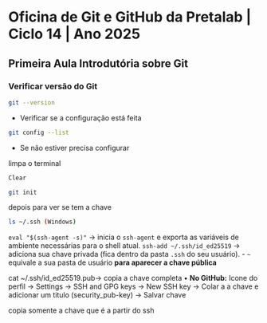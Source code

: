 # Oficina de Git e GitHub da Pretalab | Ciclo 14 | Ano 2025

## Primeira Aula Introdutória sobre Git
### Verificar versão do Git

```bash
git --version
```
- Verificar se a configuração está feita
```bash
git config --list
```
- Se não estiver precisa configurar

limpa o terminal
```bash
Clear
```
```bash
git init
```   

depois para ver se tem a chave 

```bash
ls ~/.ssh (Windows)
```

`eval "$(ssh-agent -s)"` → inicia o `ssh-agent` e exporta as variáveis de ambiente necessárias para o shell atual.
`ssh-add ~/.ssh/id_ed25519` → adiciona sua chave privada (fica dentro da pasta `.ssh` do seu usuário).
    - `~` equivale a sua pasta de usuário
    **para aparecer a chave pública**

cat ~/.ssh/id_ed25519.pub→ copia a chave completa
• **No GitHub:** Icone do perfil → Settings → SSH and GPG keys → New SSH key → Colar a a chave e adicionar um titulo (security_pub-key) → Salvar chave

copia somente a chave que é a partir do ssh